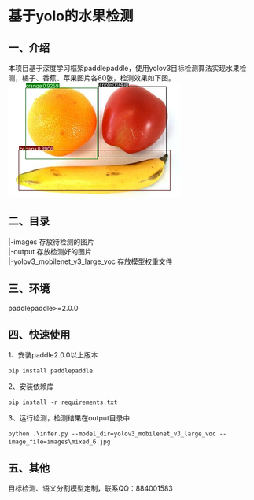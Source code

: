 # 基于yolo的水果检测

## 一、介绍
本项目基于深度学习框架paddlepaddle，使用yolov3目标检测算法实现水果检测，橘子、香蕉、苹果图片各80张，检测效果如下图。  
![detected_result](output/sample.jpg)

## 二、目录
|-images  存放待检测的图片  
|-output  存放检测好的图片  
|-yolov3_mobilenet_v3_large_voc  存放模型权重文件    

## 三、环境
paddlepaddle>=2.0.0  

## 四、快速使用
1、安装paddle2.0.0以上版本
```bazaar
pip install paddlepaddle
```
2、安装依赖库 
```bazaar
pip install -r requirements.txt
```
3、运行检测，检测结果在output目录中  
```bazaar
python .\infer.py --model_dir=yolov3_mobilenet_v3_large_voc --image_file=images\mixed_6.jpg
```

## 五、其他
目标检测、语义分割模型定制，联系QQ：884001583
